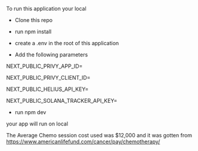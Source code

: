 To run this application your local

- Clone this repo

- run npm install

- create a .env in the root of this application

- Add the following parameters

NEXT_PUBLIC_PRIVY_APP_ID=

NEXT_PUBLIC_PRIVY_CLIENT_ID=

NEXT_PUBLIC_HELIUS_API_KEY=

NEXT_PUBLIC_SOLANA_TRACKER_API_KEY=

- run npm dev 

your app will run on local

The Average Chemo session cost used was $12,000 and it was gotten from https://www.americanlifefund.com/cancer/pay/chemotherapy/
